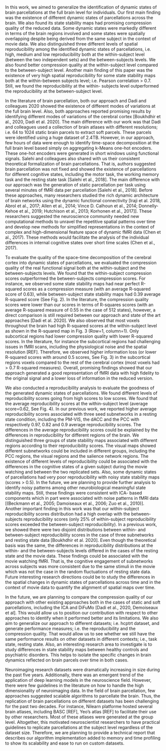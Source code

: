 In this work, we aimed to generalize the identification of dynamic states of brain parcellations at the full brain level for individuals. Our first main finding was the existence of different dynamic states of parcellations across the brain. We also found its state stability maps had promising compression quality of the reduced data. Some dynamic states were markedly different in terms of the brain regions involved and some states were spatially overlapping despite being derived from the same subject in the context of movie data. We also distinguished three different levels of spatial reproducibility among the identified dynamic states of parcellations, i.e. high, medium and low reproducibility both at the within-subject level (between the two independent sets) and the between-subjects levels. We also found better compression quality at the within-subject level compared to the between-subject level. Another main finding of this paper was the existence of very high spatial reproducibility for some state stability maps both at the within-between subjects level; i.e. Pearson correlation > 0.7. Still, we found the reproducibility at the within- subjects level outperformed the reproducibility at the between-subject level. 

In the literature of brain parcellation, both our approach and Dadi and colleagues 2020 showed the existence of different modes of variations at the full brain level. Also, both approaches reported promising results by identifying different modes of variations of the cerebral cortex [Boukhdhir et al., 2020, Dadi et al. 2020]. The main difference with our work was that Dadi and colleagues used a collection of brain atlases with different resolutions; i.e. 64 to 1024 static brain parcels to extract soft parcels. These parcels were identified using a huge dataset of 2.4TB. However, in our approach, few hours of data were enough to identify time-space decomposition at the full brain level based simply on aggregating k-Means one-hot encoders. These one-hot encoders were generated in short windows using functional signals. Salehi and colleagues also shared with us their consistent theoretical formalization of brain parcellations. That is, authors suggested brain parcellation was not fixed and showed the existence of parcellations for different cognitive states, including the motor task, the working memory task and the resting state task [Salehi et al., 2018]. The main difference with our approach was the generation of static parcellation per task using several minutes of fMRI data per parcellation [Salehi et al., 2018]. Before these approaches, many researchers studied the rich dynamic architecture of brain networks using the dynamic functional connectivity [Iraji et al. 2018, Abrol et al., 2017; Allen et al., 2014; Vince D. Calhoun et al., 2014; Donnelly‐Kehoe et al., 2019; Hutchison et al., 2013; Korhonen et al., 2017]]. These researchers suggested the neuroscience community needed new computational methods to unravel the repetitive spatial patterns over time and develop new methods for simplified representations in the context of complex and high-dimensional feature space of dynamic fMRI data (Chen et al., 2017). These methods would facilitate the analysis of the individual differences in internal cognitive states over short time scales (Chen et al., 2017).

To evaluate the quality of the space-time decomposition of the cerebral cortex into dynamic states of parcellations, we evaluated the compression quality of the real functional signal both at the within-subject and the between-subjects levels. We found that the within-subject compression scores outperformed the between-subjects compression scores. For instance, we observed some state stability maps had near perfect R-squared scores as a compression measure (with an average R-squared score of 0.63), while between-subject state stability maps had 0.39 average R-squared score (See Fig. 2). In the literature, the compression quality scores were lower than our scores in terms of R-squares scores (with an average R-squared measure of 0.55 in the case of 512 states), however, a direct comparison is still required between our approach and state of the art approaches [Dadi et al. 2020].  We also observed that most voxels throughout the brain had high R-squared scores at the within-subject level as shown in the R-squared map in Fig. 3 (Row=1, column=1). Only subcortical regions had lower compression quality with lower R-squared scores. In the literature, for instance the subcortical regions had challenging issues in fMRI scans, including the physiological noise and the spatial resolution [REF]. Therefore, we observed higher information loss (or lower R-squared scores with around 0.5 scores, See Fig. 3) in the subcortical regions voxels compared to the rest of the cerebral cortex (most voxels had > 0.7 R-squared measures). Overall, promising findings showed that our approach generated a good representation of fMRI data with high fidelity to the original signal and a lower loss of information in the reduced version. 

We also conducted a reproducibility analysis to evaluate the goodness of the generated dynamic states of parcellations. We found different levels of reproducibility scores going from high scores to low scores. We found that the average reproducibility scores at the within-subject level (average score=0.62, See Fig. 4). In our previous work, we reported higher average reproducibility scores associated with three seed subnetworks in a resting state condition, including the PM-VIS, the dACC and the PCC with respectively 0.97, 0.82 and 0.9 average reproducibility scores. The differences in the average reproducibility scores could be explained by the differences in reproducibility for different regions of the brain. We distinguished three groups of state stability maps associated with different regions according to their reproducibility scores. The visual maps showed different subnetworks could be included in different groups, including the PCC regions, the visual regions and the salience network regions. The existence of different levels of reproducibility could be associated with the differences in the cognitive states of a given subject during the movie watching and between the two replicated sets. Also, some dynamic states of parcellations had very poor reproducibility with noisy state stability maps (scores > 0.5). In the future, we are planning to provide further analysis to identify noisy patterns among other neurobiological meaningful state stability maps. Still, these findings were consistent with ICA- based components which in part were associated with noise patterns in fMRI data [(Beckmann et al., 2005; Damoiseaux et al., 2006; Zuo et al., 2010)]. Another important finding in this work was that our within-subject reproducibility scores distribution had a high overlap with the between-subjects reproducibility scores (only 25% of within-subject reproducibility scores exceeded the between-subject reproducibility). In a previous work, we showed there were two disjoint distributions between within- and between-subject reproducibility scores in the case of three subnetworks and resting state data [Boukhdhir et al. 2020]. Even though the theoretical basis was the same, the differences in reproducibility distributions at the within- and the between-subjects levels differed in the cases of the resting state and the movie data.  These findings could be associated with the movie watching fMRI. That is, the cognitive engagement of subnetworks across subjects was more consistent due to the same stimuli in the movie which was not the case in the random fluctuations of resting state data.  Future interesting research directions could be to study the differences in the spatial changes in dynamic states of parcellations across time and in the context of movie data to quantify the alignment of spatial maps over time.  

In the future, we are planning to compare the compression quality of our approach with other  existing approaches both in the cases of static and soft parcellations, including the ICA and DiFuMo [Dadi et al., 2020, Demoiseaux et al]. This would allow us to position our contribution with respect to other approaches to identify when it performed better and its limitations. We also aim to generalize our approach to different datasets; i.e. hcptrt dataset, and generate performance measures; i.e. the reproducibility and the compression quality. That would allow us to see whether we still have the same performance results on other datasets in different contexts; i.e., task state, resting state.  Also, an interesting research area to investigate is to study differences in state stability maps between healthy controls and psychiatric disorders. This helps to isolate the specific changes in brain dynamics reflected on brain parcels over time in both cases.   

Neuroimaging research datasets were dramatically increasing in size during the past five years. Additionally, there was an emergent trend of the application of deep learning models in the neuroscience field. However, there were few guidelines in the literature on how to handle the high dimensionality of neuroimaging data. In the field of brain parcellation, few approaches suggested scalable algorithms to parcellate the brain. Thus, the replication of brain parcellations on different datasets has been challenging for the past two decades. For instance, Nilearn platforme hosted several brain atlases, including BASC [REF], Yeo’s atlas [REF] to facilitate their use by other researchers. Most of these atlases were generated at the group level. Altogether, this motivated neuroscientist researchers to have practical guidelines to replicate parcellations at the subject level regardless of the dataset size. Therefore, we are planning to provide a technical report that describes our algorithm implementation added to memory and time profiling to show its scalability and ease to run on custom datasets. 

